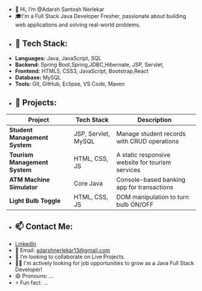 - 👋 Hi, I’m @Adarsh Santosh Nerlekar
- 🎓I'm a Full Stack Java Developer Fresher, passionate about building web applications and solving real-world problems.
- ## 🚀 Tech Stack:
- **Languages:** Java, JavaScript, SQL
- **Backend:** Spring Boot,Spring,JDBC,Hibernate, JSP, Servlet,
- **Frontend:** HTML5, CSS3, JavaScript, Bootstrap,React
- **Database:** MySQL
- **Tools:** Git, GitHub, Eclipse, VS Code, Maven
- ## 💼 Projects:
| Project | Tech Stack | Description |
|--------|------------|-------------|
| **Student Management System** | JSP, Servlet, MySQL | Manage student records with CRUD operations |
| **Tourism Management System** | HTML, CSS, JS | A static responsive website for tourism services |
| **ATM Machine Simulator** | Core Java | Console-based banking app for transactions |
| **Light Bulb Toggle** | HTML, CSS, JS | DOM manipulation to turn bulb ON/OFF |
- ## 📫 Contact Me:
- [LinkedIn](www.linkedin.com/in/adarsh-nerlekar)
- 📧 Email: adarshnerlekar13@gmail.com
- 💞️ I’m looking to collaborate on Live Projects.
- 🧑‍💻 I'm actively looking for job opportunities to grow as a Java Full Stack Developer!
- 😄 Pronouns: ...
- ⚡ Fun fact: ...
<!---
adarshnerlekar/adarshnerlekar is a ✨ special ✨ repository because its `README.md` (this file) appears on your GitHub profile.
You can click the Preview link to take a look at your changes.
--->
